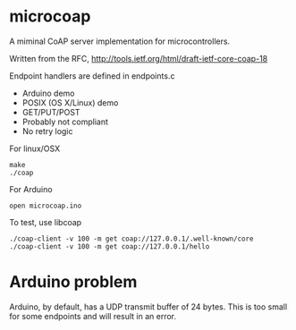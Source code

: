 microcoap
=========

A miminal CoAP server implementation for microcontrollers.

Written from the RFC, http://tools.ietf.org/html/draft-ietf-core-coap-18

Endpoint handlers are defined in endpoints.c

 * Arduino demo
 * POSIX (OS X/Linux) demo
 * GET/PUT/POST
 * Probably not compliant
 * No retry logic

For linux/OSX

    make
    ./coap

For Arduino

    open microcoap.ino

To test, use libcoap

    ./coap-client -v 100 -m get coap://127.0.0.1/.well-known/core
    ./coap-client -v 100 -m get coap://127.0.0.1/hello


Arduino problem
===============

Arduino, by default, has a UDP transmit buffer of 24 bytes. This is too small
for some endpoints and will result in an error.

